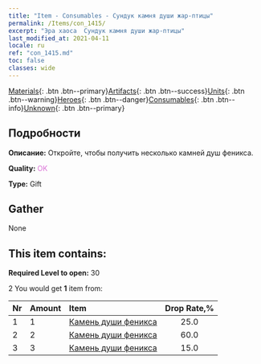 ```yaml
---
title: "Item - Consumables - Сундук камня души жар-птицы"
permalink: /Items/con_1415/
excerpt: "Эра хаоса  Сундук камня души жар-птицы"
last_modified_at: 2021-04-11
locale: ru
ref: "con_1415.md"
toc: false
classes: wide
---
```

 [Materials](/ru/Items/){: .btn .btn--primary}[Artifacts](/ru/Items/Artifacts/){: .btn .btn--success}[Units](/ru/Items/Units/){: .btn .btn--warning}[Heroes](/ru/Items/Heroes/){: .btn .btn--danger}[Consumables](/ru/Items/Consumables/){: .btn .btn--info}[Unknown](/ru/Items/Unknown/){: .btn .btn--primary}

## Подробности
 **Описание:** Откройте, чтобы получить несколько камней душ феникса.

 **Quality:** <span style="color: #DA70D6">OK</span>

 **Type:** Gift

## Gather

  None

## This item contains:

 **Required Level to open:** 30

 2 You would get **1** item  from:

  | Nr | Amount |     Item    | Drop Rate,% |
  |:---|:-------|:------------|:---------:|
  | 1 | 1 | [Камень души феникса](/ru/Items/unt_348/) | 25.0 | 
  | 2 | 2 | [Камень души феникса](/ru/Items/unt_348/) | 60.0 | 
  | 3 | 3 | [Камень души феникса](/ru/Items/unt_348/) | 15.0 | 
